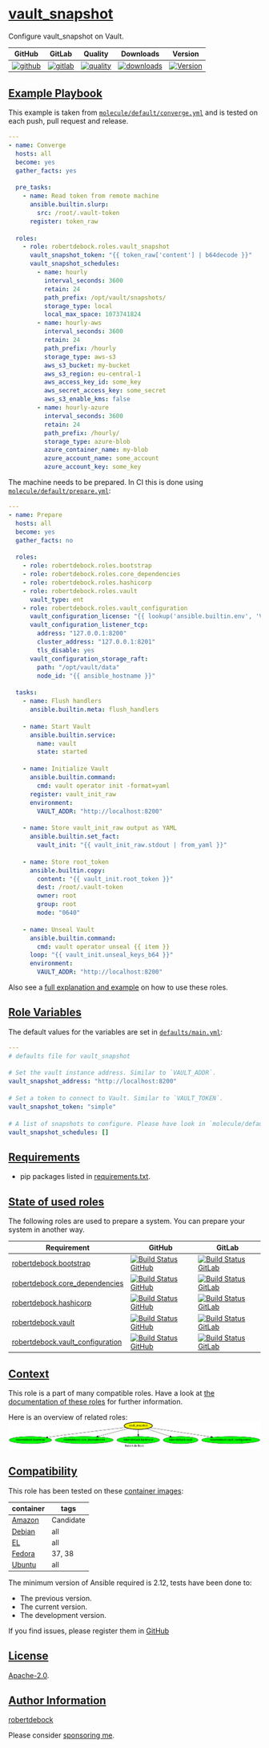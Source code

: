 # [vault_snapshot](#vault_snapshot)

Configure vault_snapshot on Vault.

|GitHub|GitLab|Quality|Downloads|Version|
|------|------|-------|---------|-------|
|[![github](https://github.com/robertdebock/ansible-role-vault_snapshot/workflows/Ansible%20Molecule/badge.svg)](https://github.com/robertdebock/ansible-role-vault_snapshot/actions)|[![gitlab](https://gitlab.com/robertdebock-iac/ansible-role-vault_snapshot/badges/master/pipeline.svg)](https://gitlab.com/robertdebock-iac/ansible-role-vault_snapshot)|[![quality](https://img.shields.io/ansible/quality/61570)](https://galaxy.ansible.com/robertdebock/vault_snapshot)|[![downloads](https://img.shields.io/ansible/role/d/61570)](https://galaxy.ansible.com/robertdebock/vault_snapshot)|[![Version](https://img.shields.io/github/release/robertdebock/ansible-role-vault_snapshot.svg)](https://github.com/robertdebock/ansible-role-vault_snapshot/releases/)|

## [Example Playbook](#example-playbook)

This example is taken from [`molecule/default/converge.yml`](https://github.com/robertdebock/ansible-role-vault_snapshot/blob/master/molecule/default/converge.yml) and is tested on each push, pull request and release.

```yaml
---
- name: Converge
  hosts: all
  become: yes
  gather_facts: yes

  pre_tasks:
    - name: Read token from remote machine
      ansible.builtin.slurp:
        src: /root/.vault-token
      register: token_raw

  roles:
    - role: robertdebock.roles.vault_snapshot
      vault_snapshot_token: "{{ token_raw['content'] | b64decode }}"
      vault_snapshot_schedules:
        - name: hourly
          interval_seconds: 3600
          retain: 24
          path_prefix: /opt/vault/snapshots/
          storage_type: local
          local_max_space: 1073741824
        - name: hourly-aws
          interval_seconds: 3600
          retain: 24
          path_prefix: /hourly
          storage_type: aws-s3
          aws_s3_bucket: my-bucket
          aws_s3_region: eu-central-1
          aws_access_key_id: some_key
          aws_secret_access_key: some_secret
          aws_s3_enable_kms: false
        - name: hourly-azure
          interval_seconds: 3600
          retain: 24
          path_prefix: /hourly/
          storage_type: azure-blob
          azure_container_name: my-blob
          azure_account_name: some_account
          azure_account_key: some_key
```

The machine needs to be prepared. In CI this is done using [`molecule/default/prepare.yml`](https://github.com/robertdebock/ansible-role-vault_snapshot/blob/master/molecule/default/prepare.yml):

```yaml
---
- name: Prepare
  hosts: all
  become: yes
  gather_facts: no

  roles:
    - role: robertdebock.roles.bootstrap
    - role: robertdebock.roles.core_dependencies
    - role: robertdebock.roles.hashicorp
    - role: robertdebock.roles.vault
      vault_type: ent
    - role: robertdebock.roles.vault_configuration
      vault_configuration_license: "{{ lookup('ansible.builtin.env', 'VAULT_LICENSE') }}"
      vault_configuration_listener_tcp:
        address: "127.0.0.1:8200"
        cluster_address: "127.0.0.1:8201"
        tls_disable: yes
      vault_configuration_storage_raft:
        path: "/opt/vault/data"
        node_id: "{{ ansible_hostname }}"

  tasks:
    - name: Flush handlers
      ansible.builtin.meta: flush_handlers

    - name: Start Vault
      ansible.builtin.service:
        name: vault
        state: started

    - name: Initialize Vault
      ansible.builtin.command:
        cmd: vault operator init -format=yaml
      register: vault_init_raw
      environment:
        VAULT_ADDR: "http://localhost:8200"

    - name: Store vault_init_raw output as YAML
      ansible.builtin.set_fact:
        vault_init: "{{ vault_init_raw.stdout | from_yaml }}"

    - name: Store root_token
      ansible.builtin.copy:
        content: "{{ vault_init.root_token }}"
        dest: /root/.vault-token
        owner: root
        group: root
        mode: "0640"

    - name: Unseal Vault
      ansible.builtin.command:
        cmd: vault operator unseal {{ item }}
      loop: "{{ vault_init.unseal_keys_b64 }}"
      environment:
        VAULT_ADDR: "http://localhost:8200"
```

Also see a [full explanation and example](https://robertdebock.nl/how-to-use-these-roles.html) on how to use these roles.

## [Role Variables](#role-variables)

The default values for the variables are set in [`defaults/main.yml`](https://github.com/robertdebock/ansible-role-vault_snapshot/blob/master/defaults/main.yml):

```yaml
---
# defaults file for vault_snapshot

# Set the vault instance address. Similar to `VAULT_ADDR`.
vault_snapshot_address: "http://localhost:8200"

# Set a token to connect to Vault. Similar to `VAULT_TOKEN`.
vault_snapshot_token: "simple"

# A list of snapshots to configure. Please have look in `molecule/default/converge.yml` for a complete example.
vault_snapshot_schedules: []
```

## [Requirements](#requirements)

- pip packages listed in [requirements.txt](https://github.com/robertdebock/ansible-role-vault_snapshot/blob/master/requirements.txt).

## [State of used roles](#state-of-used-roles)

The following roles are used to prepare a system. You can prepare your system in another way.

| Requirement | GitHub | GitLab |
|-------------|--------|--------|
|[robertdebock.bootstrap](https://galaxy.ansible.com/robertdebock/bootstrap)|[![Build Status GitHub](https://github.com/robertdebock/ansible-role-bootstrap/workflows/Ansible%20Molecule/badge.svg)](https://github.com/robertdebock/ansible-role-bootstrap/actions)|[![Build Status GitLab](https://gitlab.com/robertdebock-iac/ansible-role-bootstrap/badges/master/pipeline.svg)](https://gitlab.com/robertdebock-iac/ansible-role-bootstrap)|
|[robertdebock.core_dependencies](https://galaxy.ansible.com/robertdebock/core_dependencies)|[![Build Status GitHub](https://github.com/robertdebock/ansible-role-core_dependencies/workflows/Ansible%20Molecule/badge.svg)](https://github.com/robertdebock/ansible-role-core_dependencies/actions)|[![Build Status GitLab](https://gitlab.com/robertdebock-iac/ansible-role-core_dependencies/badges/master/pipeline.svg)](https://gitlab.com/robertdebock-iac/ansible-role-core_dependencies)|
|[robertdebock.hashicorp](https://galaxy.ansible.com/robertdebock/hashicorp)|[![Build Status GitHub](https://github.com/robertdebock/ansible-role-hashicorp/workflows/Ansible%20Molecule/badge.svg)](https://github.com/robertdebock/ansible-role-hashicorp/actions)|[![Build Status GitLab](https://gitlab.com/robertdebock-iac/ansible-role-hashicorp/badges/master/pipeline.svg)](https://gitlab.com/robertdebock-iac/ansible-role-hashicorp)|
|[robertdebock.vault](https://galaxy.ansible.com/robertdebock/vault)|[![Build Status GitHub](https://github.com/robertdebock/ansible-role-vault/workflows/Ansible%20Molecule/badge.svg)](https://github.com/robertdebock/ansible-role-vault/actions)|[![Build Status GitLab](https://gitlab.com/robertdebock-iac/ansible-role-vault/badges/master/pipeline.svg)](https://gitlab.com/robertdebock-iac/ansible-role-vault)|
|[robertdebock.vault_configuration](https://galaxy.ansible.com/robertdebock/vault_configuration)|[![Build Status GitHub](https://github.com/robertdebock/ansible-role-vault_configuration/workflows/Ansible%20Molecule/badge.svg)](https://github.com/robertdebock/ansible-role-vault_configuration/actions)|[![Build Status GitLab](https://gitlab.com/robertdebock-iac/ansible-role-vault_configuration/badges/master/pipeline.svg)](https://gitlab.com/robertdebock-iac/ansible-role-vault_configuration)|

## [Context](#context)

This role is a part of many compatible roles. Have a look at [the documentation of these roles](https://robertdebock.nl/) for further information.

Here is an overview of related roles:
![dependencies](https://raw.githubusercontent.com/robertdebock/ansible-role-vault_snapshot/png/requirements.png "Dependencies")

## [Compatibility](#compatibility)

This role has been tested on these [container images](https://hub.docker.com/u/robertdebock):

|container|tags|
|---------|----|
|[Amazon](https://hub.docker.com/repository/docker/robertdebock/amazonlinux/general)|Candidate|
|[Debian](https://hub.docker.com/repository/docker/robertdebock/debian/general)|all|
|[EL](https://hub.docker.com/repository/docker/robertdebock/enterpriselinux/general)|all|
|[Fedora](https://hub.docker.com/repository/docker/robertdebock/fedora/general)|37, 38|
|[Ubuntu](https://hub.docker.com/repository/docker/robertdebock/ubuntu/general)|all|

The minimum version of Ansible required is 2.12, tests have been done to:

- The previous version.
- The current version.
- The development version.

If you find issues, please register them in [GitHub](https://github.com/robertdebock/ansible-role-vault_snapshot/issues)

## [License](#license)

[Apache-2.0](https://github.com/robertdebock/ansible-role-vault_snapshot/blob/master/LICENSE).

## [Author Information](#author-information)

[robertdebock](https://robertdebock.nl/)

Please consider [sponsoring me](https://github.com/sponsors/robertdebock).
